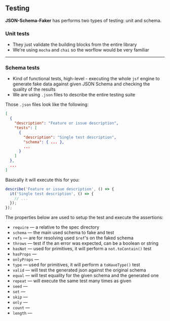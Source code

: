 ## Testing

**JSON-Schema-Faker** has performs two types of testing: unit and schema.

### Unit tests

- They just validate the building blocks from the entire library
- We're using `mocha` and `chai` so the worflow would be very familiar

----

### Schema tests

- Kind of functional tests, high-level - executing the whole `jsf` engine to generate fake data against given JSON Schema and checking the quality of the results
- We are using `.json` files to describe the entire testing suite

Those `.json` files look like the following:

```json
[
  {
    "description": "Feature or issue description",
    "tests": [
      {
        "description": "Single test description",
        "schema": { ... },
        ...
      }
    ]
  },
  ...
]
```

Basically it will execute this for you:

```js
describe('Feature or issue description', () => {
  it('Single test description', () => {
    // ...
  });
});
```

The properties below are used to setup the test and execute the assertions:

- `require` &mdash; a relative to the spec directory
- `schema` &mdash; the main used schema to fake and test
- `refs` &mdash; are for resolving used `$ref`'s on the faked schema
- `throws` &mdash; test if the an error was expected, can be a boolean or string
- `hasNot` &mdash; used for primitives, it will perform a `not.toContain()` test
- `hasProps` &mdash;
- `onlyProps` &mdash;
- `type` &mdash; used for primitives, it will perform a `toHaveType()` test
- `valid` &mdash; will test the generated json against the original schema
- `equal` &mdash; will test equality for the given schema and the generated one
- `repeat` &mdash; will execute the same test many times as given
- `seed` &mdash;
- `set` &mdash;
- `skip` &mdash;
- `only` &mdash;
- `count` &mdash;
- `length` &mdash;
